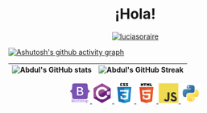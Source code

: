 
<h1 align="center">¡Hola!</h1>
<p align="center"> <a href="https://github.com/luciasoraire"><img src="https://github-profile-trophy.vercel.app/?username=luciasoraire&ryo-ma&no-bg=true&row=1&column=6&theme=dracula&margin-w=15" alt="luciasoraire" /></a> </p>


[![Ashutosh's github activity graph](https://activity-graph.herokuapp.com/graph?username=luciasoraire&theme=dracula&hide_border=false&hide_title=true&bg_color=none&color=FFFFFF&line=FF79C3&point=6272A4&area_color=FFFFFF&area=true)](https://github.com/luciasoraire)

| ![Abdul's GitHub stats](https://github-readme-stats.vercel.app/api?username=luciasoraire&show_icons=true&theme=city_lights&bg_color=0A0C10&title_color=FF79C6&icon_color=FF79C6&include_all_commits=true&disable_animations=false&show_owner=false&text_color=FFFFFF&hide_border=true) | ![Abdul's GitHub Streak](https://github-readme-streak-stats.herokuapp.com/?user=luciasoraire&theme=city-lights&hide_border=true&background=0A0C10&stroke=FF79C6&ring=FF79C6&fire=FF79C6&currStreakNum=FFFFFF&sideNums=FFFFFF&currStreakLabel=FFFFFF&sideLabels=FFFFFF&dates=FFFFFF) |
| :---: | :---: |

<p align="center"> <a href="https://getbootstrap.com" target="_blank" rel="noreferrer"> <img src="https://raw.githubusercontent.com/devicons/devicon/master/icons/bootstrap/bootstrap-plain-wordmark.svg" alt="bootstrap" width="40" height="40"/> </a> <a href="https://www.w3schools.com/cs/" target="_blank" rel="noreferrer"> <img src="https://raw.githubusercontent.com/devicons/devicon/master/icons/csharp/csharp-original.svg" alt="csharp" width="40" height="40"/> </a> <a href="https://www.w3schools.com/css/" target="_blank" rel="noreferrer"> <img src="https://raw.githubusercontent.com/devicons/devicon/master/icons/css3/css3-original-wordmark.svg" alt="css3" width="40" height="40"/> </a> <a href="https://www.w3.org/html/" target="_blank" rel="noreferrer"> <img src="https://raw.githubusercontent.com/devicons/devicon/master/icons/html5/html5-original-wordmark.svg" alt="html5" width="40" height="40"/> </a> <a href="https://developer.mozilla.org/en-US/docs/Web/JavaScript" target="_blank" rel="noreferrer"> <img src="https://raw.githubusercontent.com/devicons/devicon/master/icons/javascript/javascript-original.svg" alt="javascript" width="40" height="40"/> </a> <a href="https://www.python.org" target="_blank" rel="noreferrer"> <img src="https://raw.githubusercontent.com/devicons/devicon/master/icons/python/python-original.svg" alt="python" width="40" height="40"/> </a> </p>

